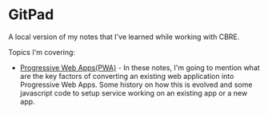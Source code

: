 # GitPad

A local version of my notes that I've learned while working with CBRE.

Topics I'm covering:

- [Progressive Web Apps(PWA)][1] - In these notes, I'm going to mention what are the key factors of converting an existing web application into Progressive Web Apps. Some history on how this is evolved and some javascript code to setup service working on an existing app or a new app.

<!-- Links and Refs -->

[1]: ./pwa/index.md
